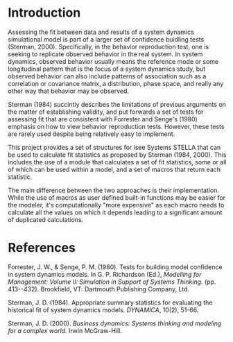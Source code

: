 # Introduction

Assessing the fit between data and results of a system dynamics simulational model is part of a larger set of confidence buidling tests (Sterman, 2000). Specifically, in the behavior reproduction test, one is seeking to replicate observed behavior in the real system. In system dynamics, observed behavior usually means the reference mode or some longitudinal pattern that is the focus of a system dynamics study, but observed behavior can also include patterns of association such as a correlation or covariance matrix, a distribution, phase space, and really any other way that behavior may be observed. 

Sterman (1984) succintly describes the limitations of previous arguments on the matter of establishing validity, and put forwards a set of tests for assessing fit that are consistent with Forrester and Senge's (1980) emphasis on how to view behavior reproduction tests. However, these tests are rarely used despite being relatively easy to implement. 

This project provides a set of structures for isee Systems STELLA that can be used to calculate fit statistics as proposed by Sterman (1984, 2000). This includes the use of a module that calculates a set of fit statistics, some or all of which can be used within a model, and a set of macros that return each statistic. 

The main difference between the two approaches is their implementation. While the use of macros as user defined built-in functions may be easier for the modeler, it's computationally "more expensive" as each macro needs to calculate all the values on which it depends leading to a significant amount of duplicated calculations. 

# References
Forrester, J. W., & Senge, P. M. (1980). Tests for building model confidence in system dynamics models. In G. P. Richardson (Ed.), *Modelling for Management: Volume II: Simulation in Support of Systems Thinking.* (pp. 413--432). Brookfield, VT: Dartmouth Publishing Company, Ltd.

Sterman, J. D. (1984). Appropriate summary statistics for evaluating the historical fit of system dynamics models. *DYNAMICA*, 10(2), 51-66. 

Sterman, J. D. (2000). *Business dynamics: Systems thinking and modeling for a complex world.* Irwin McGraw-Hill.
